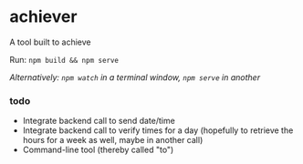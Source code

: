 # achiever
A tool built to achieve

Run: `npm build && npm serve`

_Alternatively: `npm watch` in a terminal window, `npm serve` in another_

### todo
- Integrate backend call to send date/time
- Integrate backend call to verify times for a day (hopefully to retrieve the hours for a week as well, maybe in another call)
- Command-line tool (thereby called "to")
